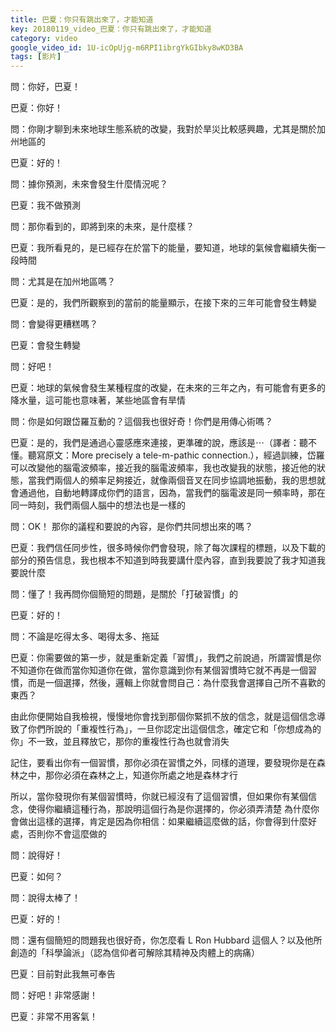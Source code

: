 ```yaml
---
title: 巴夏：你只有跳出來了，才能知道
key: 20180119_video_巴夏：你只有跳出來了，才能知道
category: video
google_video_id: 1U-icOpUjg-m6RPI1ibrgYkGIbky8wKD3BA
tags: [影片]
---
```


問：你好，巴夏！

巴夏：你好！

問：你剛才聊到未來地球生態系統的改變，我對於旱災比較感興趣，尤其是關於加州地區的

巴夏：好的！

問：據你預測，未來會發生什麼情況呢？

巴夏：我不做預測

問：那你看到的，即將到來的未來，是什麼樣？

巴夏：我所看見的，是已經存在於當下的能量，要知道，地球的氣候會繼續失衡一段時間

問：尤其是在加州地區嗎？

巴夏：是的，我們所觀察到的當前的能量顯示，在接下來的三年可能會發生轉變

問：會變得更糟糕嗎？

巴夏：會發生轉變

問：好吧！

巴夏：地球的氣候會發生某種程度的改變，在未來的三年之內，有可能會有更多的降水量，這可能也意味著，某些地區會有旱情

問：你是如何跟岱羅互動的？這個我也很好奇！你們是用傳心術嗎？

巴夏：是的，我們是通過心靈感應來連接，更準確的說，應該是⋯（譯者：聽不懂。聽寫原文：More precisely a tele-m-pathic connection.），經過訓練，岱羅可以改變他的腦電波頻率，接近我的腦電波頻率，我也改變我的狀態，接近他的狀態，當我們兩個人的頻率足夠接近，就像兩個音叉在同步協調地振動，我的思想就會通過他，自動地轉譯成你們的語言，因為，當我們的腦電波是同一頻率時，那在同一時刻，我們兩個人腦中的想法也是一樣的

問：OK！ 那你的議程和要說的內容，是你們共同想出來的嗎？

巴夏：我們信任同步性，很多時候你們會發現，除了每次課程的標題，以及下載的部分的預告信息，我也根本不知道到時我要講什麼內容，直到我要說了我才知道我要說什麼

問：懂了！我再問你個簡短的問題，是關於「打破習慣」的

巴夏：好的！

問：不論是吃得太多、喝得太多、拖延

巴夏：你需要做的第一步，就是重新定義「習慣」，我們之前說過，所謂習慣是你不知道你在做而當你知道你在做，當你意識到你有某個習慣時它就不再是一個習慣，而是一個選擇，然後，邏輯上你就會問自己：為什麼我會選擇自己所不喜歡的東西？

由此你便開始自我檢視，慢慢地你會找到那個你緊抓不放的信念，就是這個信念導致了你們所說的「重複性行為」，一旦你認定出這個信念，確定它和「你想成為的你」不一致，並且釋放它，那你的重複性行為也就會消失

記住，要看出你有一個習慣，那你必須在習慣之外，同樣的道理，要發現你是在森林之中，那你必須在森林之上，知道你所處之地是森林才行

所以，當你發現你有某個習慣時，你就已經沒有了這個習慣，但如果你有某個信念，使得你繼續這種行為，那說明這個行為是你選擇的，你必須弄清楚 為什麼你會做出這樣的選擇，肯定是因為你相信：如果繼續這麼做的話，你會得到什麼好處，否則你不會這麼做的

問：說得好！

巴夏：如何？

問：說得太棒了！

巴夏：好的！

問：還有個簡短的問題我也很好奇，你怎麼看 L Ron Hubbard 這個人？以及他所創造的「科學論派」（認為信仰者可解除其精神及肉體上的病痛）

巴夏：目前對此我無可奉告

問：好吧！非常感謝！

巴夏：非常不用客氣！
